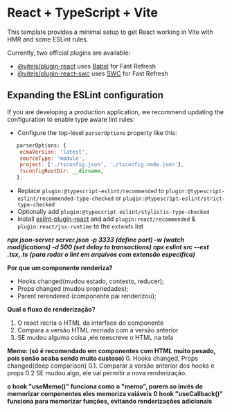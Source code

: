 # React + TypeScript + Vite

This template provides a minimal setup to get React working in Vite with HMR and some ESLint rules.

Currently, two official plugins are available:

- [@vitejs/plugin-react](https://github.com/vitejs/vite-plugin-react/blob/main/packages/plugin-react/README.md) uses [Babel](https://babeljs.io/) for Fast Refresh
- [@vitejs/plugin-react-swc](https://github.com/vitejs/vite-plugin-react-swc) uses [SWC](https://swc.rs/) for Fast Refresh

## Expanding the ESLint configuration

If you are developing a production application, we recommend updating the configuration to enable type aware lint rules:

- Configure the top-level `parserOptions` property like this:

```js
   parserOptions: {
    ecmaVersion: 'latest',
    sourceType: 'module',
    project: ['./tsconfig.json', './tsconfig.node.json'],
    tsconfigRootDir: __dirname,
   },
```

- Replace `plugin:@typescript-eslint/recommended` to `plugin:@typescript-eslint/recommended-type-checked` or `plugin:@typescript-eslint/strict-type-checked`
- Optionally add `plugin:@typescript-eslint/stylistic-type-checked`
- Install [eslint-plugin-react](https://github.com/jsx-eslint/eslint-plugin-react) and add `plugin:react/recommended` & `plugin:react/jsx-runtime` to the `extends` list

***npx json-server server.json -p 3333 (define port) -w (watch modifications) -d 500 (set delay to transactions)***
***npx eslint src --ext .tsx,.ts (para rodar o lint em arquivos com extensão especifica)***

**Por que um componente renderiza?**

- Hooks changed(mudou estado, contexto, reducer);
- Props changed (mudou propriedades);
- Parent rerendered (componente pai renderizou);

**Qual o fluxo de renderização?**

1. O react recria o HTML da interface do componente
2. Compara a versão HTML recriada com a versão anterior
3. SE mudou alguma coisa ,ele reescreve o HTML na tela

**Memo: (só é recomendado em componentes com HTML muito pesado, pois senão acaba sendo muito custoso)**
0. Hooks changed, Props changed(deep comparison)
0.1. Comparar a versão anterior dos hooks e props
0.2  SE mudou algo, ele vai permitir a nova renderização.

**o hook "useMemo()" funciona como o "memo", porem ao invés de memorizar componentes eles memoriza vaiáveis**
**0 hook "useCallback()" funciona para memorizar funções, evitando renderizações adicionais**

